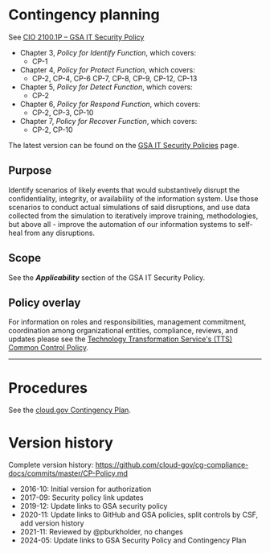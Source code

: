 # Contingency planning


See [CIO 2100.1P – GSA IT Security Policy](https://www.gsa.gov/directives/files?file=2024-02%2FCC048589%20Final%20Directive%20CIO%202100.1P%20GSA%20Information%20Technology%20Security%20Policy.pdf) 

* Chapter 3, _Policy for Identify Function_, which covers:
  * CP-1
* Chapter 4, _Policy for Protect Function_, which covers:
  * CP-2, CP-4, CP-6 CP-7, CP-8, CP-9, CP-12, CP-13
* Chapter 5, _Policy for Detect Function_, which covers:
  * CP-2
* Chapter 6, _Policy for Respond Function_, which covers:
  * CP-2, CP-3, CP-10
* Chapter 7, _Policy for Recover Function_, which covers:
  * CP-2, CP-10

The latest version can be found on the [GSA IT Security Policies](https://www.gsa.gov/policy-regulations/policy/information-technology-policy/gsa-it-security-policies) page.

## Purpose

Identify scenarios of likely events that would substantively disrupt the confidentiality, integrity, or availability of the information system. Use those scenarios to conduct actual simulations of said disruptions, and use data collected from the simulation to iteratively improve training, methodologies, but above all - improve the automation of our information systems to self-heal from any disruptions.

## Scope

See the **_Applicability_** section of the GSA IT Security Policy.

## Policy overlay

For information on roles and responsibilities, management commitment, coordination among organizational entities, compliance, reviews, and updates please see the [Technology Transformation Service's (TTS) Common Control Policy](https://github.com/cloud-gov/cg-compliance-docs/blob/master/TTS-Common-Control-Policy.md).

<!-- x
changequote(`{{', `}}') 
include({{bq_tts.md}})
x -->
---
# Procedures

See the [cloud.gov Contingency Plan](https://github.com/cloud-gov/internal-docs/blob/main/docs/resources/Plans-and-Procedures/contingency-plan.md).

# Version history

Complete version history: https://github.com/cloud-gov/cg-compliance-docs/commits/master/CP-Policy.md

* 2016-10: Initial version for authorization
* 2017-09: Security policy link updates
* 2019-12: Update links to GSA security policy
* 2020-11: Update links to GitHub and GSA policies, split controls by CSF, add version history
* 2021-11: Reviewed by @pburkholder, no changes
* 2024-05: Update links to GSA Security Policy and Contingency Plan
